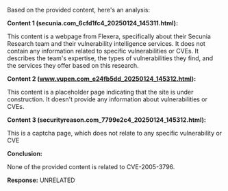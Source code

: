 Based on the provided content, here's an analysis:

**Content 1 (secunia.com_6cfd1fc4_20250124_145311.html):**

This content is a webpage from Flexera, specifically about their Secunia Research team and their vulnerability intelligence services. It does not contain any information related to specific vulnerabilities or CVEs. It describes the team's expertise, the types of vulnerabilities they find, and the services they offer based on this research.

**Content 2 (www.vupen.com_e24fb5dd_20250124_145312.html):**

This content is a placeholder page indicating that the site is under construction. It doesn't provide any information about vulnerabilities or CVEs.

**Content 3 (securityreason.com_7799e2c4_20250124_145312.html):**

This is a captcha page, which does not relate to any specific vulnerability or CVE

**Conclusion:**

None of the provided content is related to CVE-2005-3796.

**Response:** UNRELATED